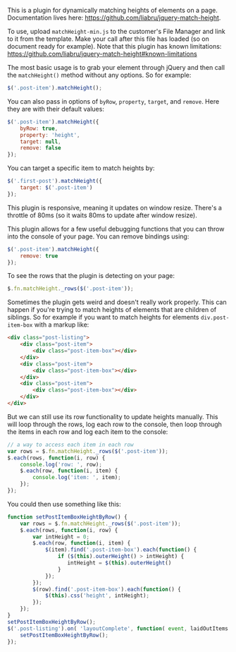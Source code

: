 This is a plugin for dynamically matching heights of elements on a page. Documentation lives here: https://github.com/liabru/jquery-match-height.

To use, upload `matchHeight-min.js` to the customer's File Manager and link to it from the template. Make your call after this file has loaded (so on document ready for example). Note that this plugin has known limitations: https://github.com/liabru/jquery-match-height#known-limitations

The most basic usage is to grab your element through jQuery and then call the `matchHeight()` method without any options. So for example:

```javascript
$('.post-item').matchHeight();
```

You can also pass in options of `byRow`, `property`, `target`, and `remove`. Here they are with their default values:

```javascript
$('.post-item').matchHeight({
    byRow: true,
    property: 'height',
    target: null,
    remove: false
});
```

You can target a specific item to match heights by:

```javascript
$('.first-post').matchHeight({
    target: $('.post-item')
});
```

This plugin is responsive, meaning it updates on window resize. There's a throttle of 80ms (so it waits 80ms to update after window resize).

This plugin allows for a few useful debugging functions that you can throw into the console of your page. You can remove bindings using:

```javascript
$('.post-item').matchHeight({
    remove: true
});
```

To see the rows that the plugin is detecting on your page:

```javascript
$.fn.matchHeight._rows($('.post-item'));
```


Sometimes the plugin gets weird and doesn't really work properly. This can happen if you're trying to match heights of elements that are children of siblings. So for example if you want to match heights for elements `div.post-item-box` with a markup like:

```html
<div class="post-listing">
    <div class="post-item">
        <div class="post-item-box"></div>
    </div>
    <div class="post-item">
        <div class="post-item-box"></div>
    </div>
    <div class="post-item">
        <div class="post-item-box"></div>
    </div>
</div>
```

But we can still use its row functionality to update heights manually. This will loop through the rows, log each row to the console, then loop through the items in each row and log each item to the console:

```javascript
// a way to access each item in each row
var rows = $.fn.matchHeight._rows($('.post-item'));
$.each(rows, function(i, row) {
    console.log('row: ', row);
    $.each(row, function(i, item) {
        console.log('item: ', item);
    });
});
```

You could then use something like this:

```javascript
function setPostItemBoxHeightByRow() {
    var rows = $.fn.matchHeight._rows($('.post-item'));
    $.each(rows, function(i, row) {
        var intHeight = 0;
        $.each(row, function(i, item) {
            $(item).find('.post-item-box').each(function() {
                if ($(this).outerHeight() > intHeight) {
                   intHeight = $(this).outerHeight()
                }
            });
        });
        $(row).find('.post-item-box').each(function() {
            $(this).css('height', intHeight);
        });
    });
}
setPostItemBoxHeightByRow();
$('.post-listing').on( 'layoutComplete', function( event, laidOutItems ) {
    setPostItemBoxHeightByRow();
});
```
